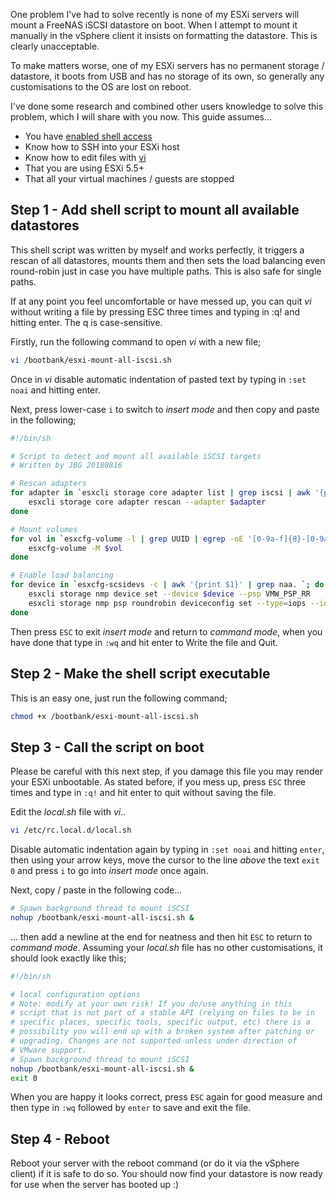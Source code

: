 One problem I've had to solve recently is none of my ESXi servers will mount a FreeNAS iSCSI datastore on boot. When I attempt to mount it manually in the vSphere client it insists on formatting the datastore. This is clearly unacceptable.

To make matters worse, one of my ESXi servers has no permanent storage / datastore, it boots from USB and has no storage of its own, so generally any customisations to the OS are lost on reboot.

I've done some research and combined other users knowledge to solve this problem, which I will share with you now. This guide assumes…

- You have [enabled shell access](https://kb.vmware.com/s/article/2004746)
- Know how to SSH into your ESXi host
- Know how to edit files with [vi](https://www.howtogeek.com/102468/a-beginners-guide-to-editing-text-files-with-vi/)
- That you are using ESXi 5.5+
- That all your virtual machines / guests are stopped

## **Step 1 - Add shell script to mount all available datastores**

This shell script was written by myself and works perfectly, it triggers a rescan of all datastores, mounts them and then sets the load balancing even round-robin just in case you have multiple paths. This is also safe for single paths.

If at any point you feel uncomfortable or have messed up, you can quit _vi_ without writing a file by pressing ESC three times and typing in :q! and hitting enter. The q is case-sensitive.

Firstly, run the following command to open _vi_ with a new file;

```bash
vi /bootbank/esxi-mount-all-iscsi.sh
```

Once in _vi_ disable automatic indentation of pasted text by typing in `:set noai` and hitting enter.

Next, press lower-case `i` to switch to _insert mode_ and then copy and paste in the following;

```bash
#!/bin/sh

# Script to detect and mount all available iSCSI targets
# Written by JBG 20180816

# Rescan adapters
for adapter in `esxcli storage core adapter list | grep iscsi | awk '{print $1}'`; do
    esxcli storage core adapter rescan --adapter $adapter
done

# Mount volumes
for vol in `esxcfg-volume -l | grep UUID | egrep -oE '[0-9a-f]{8}-[0-9a-f]{8}-[0-9a-f]{4}-[0-9a-f]{12}'`; do
    esxcfg-volume -M $vol
done

# Enable load balancing
for device in `esxcfg-scsidevs -c | awk '{print $1}' | grep naa. `; do
    esxcli storage nmp device set --device $device --psp VMW_PSP_RR
    esxcli storage nmp psp roundrobin deviceconfig set --type=iops --iops=1 --device=$device
done
```

Then press `ESC` to exit _insert mode_ and return to _command mode_, when you have done that type in `:wq` and hit enter to Write the file and Quit.

## **Step 2 - Make the shell script executable**

This is an easy one, just run the following command;

```bash
chmod +x /bootbank/esxi-mount-all-iscsi.sh
```

## **Step 3 - Call the script on boot**

Please be careful with this next step, if you damage this file you may render your ESXi unbootable. As stated before, if you mess up, press `ESC` three times and type in `:q!` and hit enter to quit without saving the file.

Edit the _local.sh_ file with _vi_..

```bash
vi /etc/rc.local.d/local.sh
```

Disable automatic indentation again by typing in `:set noai` and hitting `enter`, then using your arrow keys, move the cursor to the line _above_ the text `exit 0` and press `i` to go into _insert mode_ once again.

Next, copy / paste in the following code…

```bash
# Spawn background thread to mount iSCSI
nohup /bootbank/esxi-mount-all-iscsi.sh &
```

… then add a newline at the end for neatness and then hit `ESC` to return to _command mode_. Assuming your _local.sh_ file has no other customisations, it should look exactly like this;

```bash
#!/bin/sh

# local configuration options
# Note: modify at your own risk! If you do/use anything in this
# script that is not part of a stable API (relying on files to be in
# specific places, specific tools, specific output, etc) there is a
# possibility you will end up with a broken system after patching or
# upgrading. Changes are not supported unless under direction of
# VMware support.
# Spawn background thread to mount iSCSI
nohup /bootbank/esxi-mount-all-iscsi.sh &
exit 0
```

When you are happy it looks correct, press `ESC` again for good measure and then type in `:wq` followed by `enter` to save and exit the file.

## **Step 4 - Reboot**

Reboot your server with the reboot command (or do it via the vSphere client) if it is safe to do so. You should now find your datastore is now ready for use when the server has booted up :)
